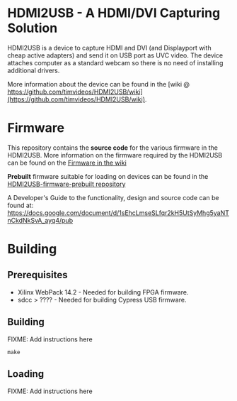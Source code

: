 # HDMI2USB - A HDMI/DVI Capturing Solution

HDMI2USB is a device to capture HDMI and DVI (and Displayport with cheap active
adapters) and send it on USB port as UVC video. The device attaches computer as
a standard webcam so there is no need of installing additional drivers.

More information about the device can be found in the
[wiki @ https://github.com/timvideos/HDMI2USB/wiki](https://github.com/timvideos/HDMI2USB/wiki).

# Firmware

This repository contains the **source code** for the various firmware in the
HDMI2USB. More information on the firmware required by the HDMI2USB
can be found on the
[Firmware in the wiki](https://github.com/timvideos/HDMI2USB/wiki/Firmware)

**Prebuilt** firmware suitable for loading on devices can be found in the
[HDMI2USB-firmware-prebuilt repository](https://github.com/timvideos/HDMI2USB-firmware-prebuilt)

A Developer's Guide to the functionality, design and source code can be found at:
https://docs.google.com/document/d/1sEhcLmseSLfqr2kH5UtSyMhg5yaNTnCkdNkSvA_ayq4/pub

# Building

## Prerequisites

 * Xilinx WebPack 14.2 - Needed for building FPGA firmware.
 * sdcc > ???? - Needed for building Cypress USB firmware.

## Building

FIXME: Add instructions here
```
make
```

## Loading

FIXME: Add instructions here



